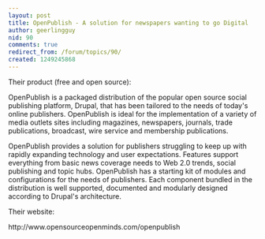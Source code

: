 ```yaml
---
layout: post
title: OpenPublish - A solution for newspapers wanting to go Digital
author: geerlingguy
nid: 90
comments: true
redirect_from: /forum/topics/90/
created: 1249245868
---
```

<p>Their product (free and open source):</p>
<p>OpenPublish is a packaged distribution of the popular open source social publishing platform, Drupal, that has been tailored to the needs of today's online publishers. OpenPublish is ideal for the implementation of a variety of media outlets sites including magazines, newspapers, journals, trade publications, broadcast, wire service and membership publications.</p>
<p>OpenPublish provides a solution for publishers struggling to keep up with rapidly expanding technology and user expectations. Features support everything from basic news coverage needs to Web 2.0 trends, social publishing and topic hubs. OpenPublish has a starting kit of modules and configurations for the needs of publishers. Each component bundled in the distribution is well supported, documented and modularly designed according to Drupal's architecture.</p>
<p>Their website:</p>
<p>http://www.opensourceopenminds.com/openpublish</p>

